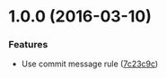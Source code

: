 <a name="1.0.0"></a>
# 1.0.0 (2016-03-10)


### Features

* Use commit message rule ([7c23c9c](https://github.com/awesomes-cn/webpack-demo/commit/7c23c9c))



